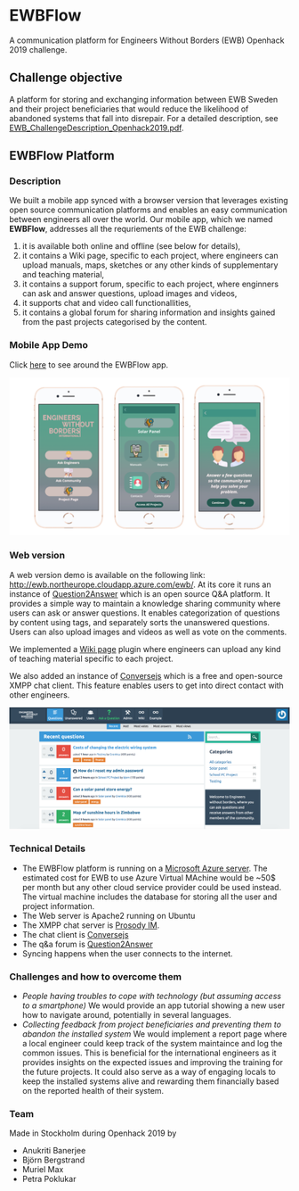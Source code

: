 # EWBFlow
A communication platform for Engineers Without Borders (EWB) Openhack 2019 challenge.

## Challenge objective
A platform for storing and exchanging information between EWB Sweden and their project beneficiaries that would reduce the
likelihood of abandoned systems that fall into disrepair. For a detailed description, see [ EWB_ChallengeDescription_Openhack2019.pdf](https://github.com/petrapoklukar/EWB_Openhack2019/blob/master/EWB_ChallengeDescription_%20Openhack2019.pdf).

## EWBFlow Platform
### Description
We built a mobile app synced with a browser version that leverages existing open source communication platforms and enables an easy communication between engineers all over the world. Our mobile app, which we named **EWBFlow**, addresses all the requriements of the EWB challenge:
1. it is available both online and offline (see below for details),
2. it contains a Wiki page, specific to each project, where engineers can upload manuals, maps, sketches or any other kinds of supplementary and teaching material,
3. it contains a support forum, specific to each project, where enginners can ask and answer questions, upload images and videos,
4. it supports chat and video call functionallities, 
5. it contains a global forum for sharing information and insights gained from the past projects categorised by the content.

### Mobile App Demo
Click [here](https://www.figma.com/proto/IWB6k18ao839QL7eOabGoi/EWBFlow?node-id=34%3A67&scaling=scale-down) to see around the EWBFlow app.

![Image of the Mobile version](https://github.com/petrapoklukar/EWB_Openhack2019/blob/master/Mobileversion_Example.png)

### Web version
A web version demo is available on the following link: http://ewb.northeurope.cloudapp.azure.com/ewb/. At its core it runs an instance of [Question2Answer](https://www.question2answer.org/) which is an open source Q&A platform. It provides a simple way to maintain a knowledge sharing community where users can ask or answer questions. It enables categorization of questions by content using tags, and separately sorts the unanswered questions. Users can also upload images and videos as well as vote on the comments. 

We implemented a [Wiki page](https://github.com/NoahY/q2a-wiki) plugin where engineers can upload any kind of teaching material specific to each project.

We also added an instance of [Conversejs](https://conversejs.org/) which is a free and open-source XMPP chat client. This feature enables users to get into direct contact with other engineers.  

![Image of the Web version](https://github.com/petrapoklukar/EWB_Openhack2019/blob/master/Webverison_Example.png)

### Technical Details
- The EWBFlow platform is running on a [Microsoft Azure server](https://azure.microsoft.com/en-us/). The estimated cost for EWB to use Azure Virtual MAchine would be ~50$ per month but any other cloud service provider could be used instead. The virtual machine includes the database for storing all the user and project information. 
- The Web server is Apache2 running on Ubuntu
- The XMPP chat server is [Prosody IM](https://prosody.im/).
- The chat client is [Conversejs](https://conversejs.org/) 
- The q&a forum is [Question2Answer](https://www.question2answer.org/)
- Syncing happens when the user connects to the internet.

### Challenges and how to overcome them
- *People having troubles to cope with technology (but assuming access to a smartphone)* We would provide an app tutorial showing a new user how to navigate around, potentially in several languages. 
- *Collecting feedback from project beneficiaries and preventing them to abandon the installed system* We would implement a report page where a local engineer could keep track of the system maintaince and log the common issues. This is beneficial for the international engineers as it provides insights on the expected issues and improving the training for the future projects. It could also serve as a way of engaging locals to keep the installed systems alive and rewarding them financially based on the reported health of their system.

### Team 
Made in Stockholm during Openhack 2019 by 
* Anukriti Banerjee
* Björn Bergstrand 
* Muriel Max
* Petra Poklukar
